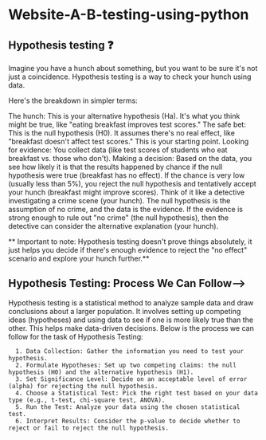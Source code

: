 # Website-A-B-testing-using-python

## Hypothesis testing ❓

Imagine you have a hunch about something, but you want to be sure it's not just a coincidence. Hypothesis testing is a way to check your hunch using data.

Here's the breakdown in simpler terms:

The hunch: This is your alternative hypothesis (Ha). It's what you think might be true, like "eating breakfast improves test scores."
The safe bet: This is the null hypothesis (H0). It assumes there's no real effect, like "breakfast doesn't affect test scores." This is your starting point.
Looking for evidence: You collect data (like test scores of students who eat breakfast vs. those who don't).
Making a decision: Based on the data, you see how likely it is that the results happened by chance if the null hypothesis were true (breakfast has no effect). If the chance is very low (usually less than 5%), you reject the null hypothesis and tentatively accept your hunch (breakfast might improve scores).
Think of it like a detective investigating a crime scene (your hunch). The null hypothesis is the assumption of no crime, and the data is the evidence. If the evidence is strong enough to rule out "no crime" (the null hypothesis), then the detective can consider the alternative explanation (your hunch).

** Important to note: Hypothesis testing doesn't prove things absolutely, it just helps you decide if there's enough evidence to reject the "no effect" scenario and explore your hunch further.**

## Hypothesis Testing: Process We Can Follow-->

Hypothesis testing is a statistical method to analyze sample data and draw conclusions about a larger population. It involves setting up competing ideas (hypotheses) and using data to see if one is more likely true than the other. This helps make data-driven decisions. Below is the process we can follow for the task of Hypothesis Testing:

      1. Data Collection: Gather the information you need to test your hypothesis.
      2. Formulate Hypotheses: Set up two competing claims: the null hypothesis (H0) and the alternative hypothesis (H1).
      3. Set Significance Level: Decide on an acceptable level of error (alpha) for rejecting the null hypothesis.
      4. Choose a Statistical Test: Pick the right test based on your data type (e.g., t-test, chi-square test, ANOVA).
      5. Run the Test: Analyze your data using the chosen statistical test.
      6. Interpret Results: Consider the p-value to decide whether to reject or fail to reject the null hypothesis.

